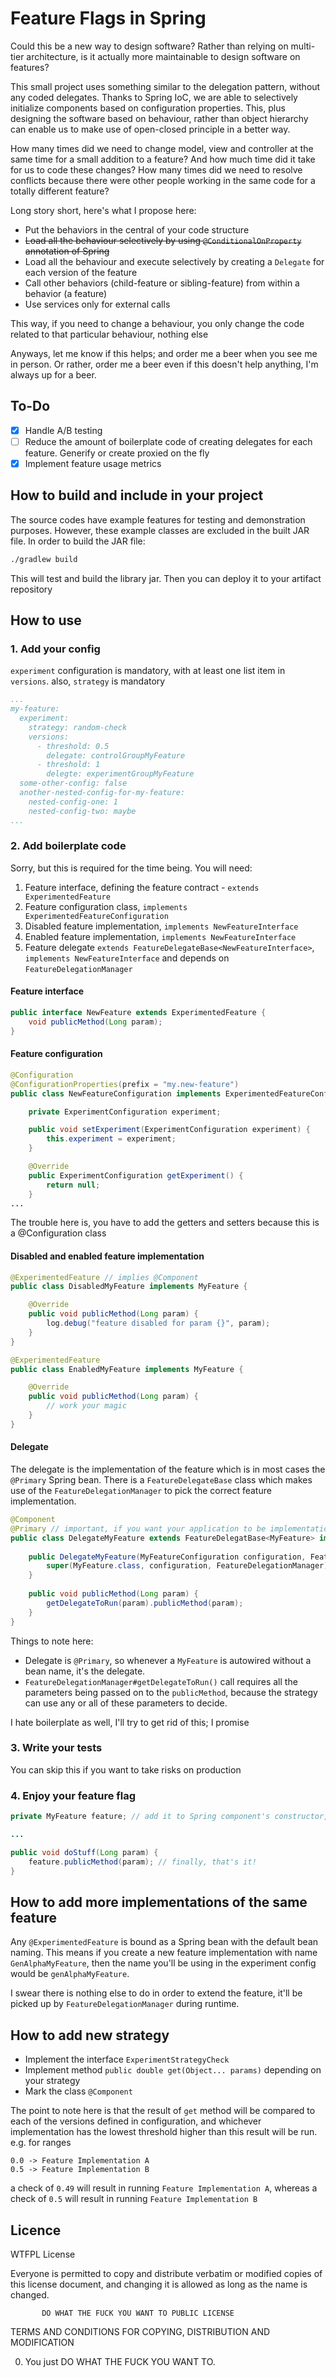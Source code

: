 # Feature Flags in Spring

Could this be a new way to design software? Rather than relying on multi-tier architecture, is it actually more 
maintainable to design software on features?

This small project uses something similar to the delegation pattern, without any coded delegates. Thanks to Spring IoC, 
we are able to selectively initialize components based on configuration properties. This, plus designing the software 
based on behaviour, rather than object hierarchy can enable us to make use of open-closed principle in a better way.  

How many times did we need to change model, view and controller at the same time for a small addition to a feature? 
And how much time did it take for us to code these changes? How many times did we need to resolve conflicts because 
there were other people working in the same code for a totally different feature?  

Long story short, here's what I propose here:
* Put the behaviors in the central of your code structure
* ~~Load all the behaviour selectively by using `@ConditionalOnProperty` annotation of Spring~~
* Load all the behaviour and execute selectively by creating a `Delegate` for each version of the feature 
* Call other behaviors (child-feature or sibling-feature) from within a behavior (a feature) 
* Use services only for external calls

This way, if you need to change a behaviour, you only change the code related to that particular behaviour, nothing else

Anyways, let me know if this helps; and order me a beer when you see me in person. Or rather, order me a beer even if 
this doesn't help anything, I'm always up for a beer.

## To-Do

- [x] Handle A/B testing  
- [ ] Reduce the amount of boilerplate code of creating delegates for each feature. Generify or create proxied on the fly
- [x] Implement feature usage metrics

## How to build and include in your project

The source codes have example features for testing and demonstration purposes. However, these example classes are 
excluded in the built JAR file. In order to build the JAR file:

```bash
./gradlew build
```

This will test and build the library jar. Then you can deploy it to your artifact repository

## How to use

### 1. Add your config

`experiment` configuration is mandatory, with at least one list item in `versions`. also, `strategy` is mandatory
```yaml
...
my-feature:
  experiment:
    strategy: random-check
    versions:
      - threshold: 0.5
        delegate: controlGroupMyFeature
      - threshold: 1
        delegte: experimentGroupMyFeature
  some-other-config: false
  another-nested-config-for-my-feature:
    nested-config-one: 1
    nested-config-two: maybe
...
```

### 2. Add boilerplate code

Sorry, but this is required for the time being. You will need:
1. Feature interface, defining the feature contract - `extends ExperimentedFeature`
2. Feature configuration class, `implements ExperimentedFeatureConfiguration`
3. Disabled feature implementation, `implements NewFeatureInterface`
4. Enabled feature implementation, `implements NewFeatureInterface`
5. Feature delegate `extends FeatureDelegateBase<NewFeatureInterface>`, `implements NewFeatureInterface` and depends on `FeatureDelegationManager`

#### Feature interface
```java
public interface NewFeature extends ExperimentedFeature {
    void publicMethod(Long param);
}
```

#### Feature configuration
```java
@Configuration
@ConfigurationProperties(prefix = "my.new-feature")
public class NewFeatureConfiguration implements ExperimentedFeatureConfiguration {

    private ExperimentConfiguration experiment;

    public void setExperiment(ExperimentConfiguration experiment) {
        this.experiment = experiment;
    }

    @Override
    public ExperimentConfiguration getExperiment() {
        return null;
    }
...
```

The trouble here is, you have to add the getters and setters because this is a @Configuration class

#### Disabled and enabled feature implementation
```java
@ExperimentedFeature // implies @Component
public class DisabledMyFeature implements MyFeature {

    @Override
    public void publicMethod(Long param) {
        log.debug("feature disabled for param {}", param);
    }
}

@ExperimentedFeature
public class EnabledMyFeature implements MyFeature {

    @Override
    public void publicMethod(Long param) {
        // work your magic
    }
}
```

#### Delegate

The delegate is the implementation of the feature which is in most cases the `@Primary` Spring bean. 
There is a `FeatureDelegateBase` class which makes use of the `FeatureDelegationManager` to pick the 
correct feature implementation.

```java
@Component
@Primary // important, if you want your application to be implementation-agnostic
public class DelegateMyFeature extends FeatureDelegatBase<MyFeature> implements MyFeature{
    
    public DelegateMyFeature(MyFeatureConfiguration configuration, FeatureDelegationManager FeatureDelegationManager) {
        super(MyFeature.class, configuration, FeatureDelegationManager);
    }
    
    public void publicMethod(Long param) {
        getDelegateToRun(param).publicMethod(param);
    }
}
```

Things to note here:
* Delegate is `@Primary`, so whenever a `MyFeature` is autowired without a bean name, it's the delegate.
* `FeatureDelegationManager#getDelegateToRun()` call requires all the parameters being passed on to the `publicMethod`, because the strategy can 
use any or all of these parameters to decide.   

I hate boilerplate as well, I'll try to get rid of this; I promise

### 3. Write your tests

You can skip this if you want to take risks on production

### 4. Enjoy your feature flag

```java
private MyFeature feature; // add it to Spring component's constructor, or @Autowire

...

public void doStuff(Long param) {
    feature.publicMethod(param); // finally, that's it!
}
```

## How to add more implementations of the same feature

Any `@ExperimentedFeature` is bound as a Spring bean with the default bean naming. This means if you create a new 
feature implementation with name `GenAlphaMyFeature`, then the name you'll be using in the experiment config would be 
`genAlphaMyFeature`.   

I swear there is nothing else to do in order to extend the feature, it'll be picked up by `FeatureDelegationManager` 
during runtime.

## How to add new strategy

* Implement the interface `ExperimentStrategyCheck` 
* Implement method `public double get(Object... params)` depending on your strategy
* Mark the class `@Component`

The point to note here is that the result of `get` method will be compared to each of the versions defined 
in configuration, and whichever implementation has the lowest threshold higher than this result will be run.  
 e.g. for ranges
```text
0.0 -> Feature Implementation A
0.5 -> Feature Implementation B
```
a check of `0.49` will result in running `Feature Implementation A`, whereas a check of `0.5` will result in running 
`Feature Implementation B`

## Licence

WTFPL License

Everyone is permitted to copy and distribute verbatim or modified
copies of this license document, and changing it is allowed as long
as the name is changed.

           DO WHAT THE FUCK YOU WANT TO PUBLIC LICENSE
TERMS AND CONDITIONS FOR COPYING, DISTRIBUTION AND MODIFICATION

0. You just DO WHAT THE FUCK YOU WANT TO.
